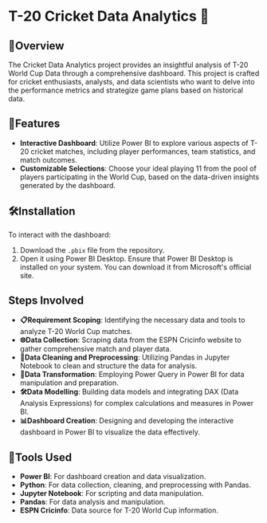 # T-20 Cricket Data Analytics 🏏

## 🎯Overview
The Cricket Data Analytics project provides an insightful analysis of T-20 World Cup Data through a comprehensive dashboard. This project is crafted for cricket enthusiasts, analysts, and data scientists who want to delve into the performance metrics and strategize game plans based on historical data.

## 🌟Features
- **Interactive Dashboard**: Utilize Power BI to explore various aspects of T-20 cricket matches, including player performances, team statistics, and match outcomes.
- **Customizable Selections**: Choose your ideal playing 11 from the pool of players participating in the World Cup, based on the data-driven insights generated by the dashboard.

## 🛠️Installation
To interact with the dashboard:
1. Download the `.pbix` file from the repository.
2. Open it using Power BI Desktop. Ensure that Power BI Desktop is installed on your system. You can download it from Microsoft's official site.

## Steps Involved
- **📋Requirement Scoping**: Identifying the necessary data and tools to analyze T-20 World Cup matches.
- **🌐Data Collection**: Scraping data from the ESPN Cricinfo website to gather comprehensive match and player data.
- **🧹Data Cleaning and Preprocessing**: Utilizing Pandas in Jupyter Notebook to clean and structure the data for analysis.
- **🔧Data Transformation**: Employing Power Query in Power BI for data manipulation and preparation.
- **🛠️Data Modelling**: Building data models and integrating DAX (Data Analysis Expressions) for complex calculations and measures in Power BI.
- **📊Dashboard Creation**: Designing and developing the interactive dashboard in Power BI to visualize the data effectively.

## 🔧Tools Used
- **Power BI**: For dashboard creation and data visualization.
- **Python**: For data collection, cleaning, and preprocessing with Pandas.
- **Jupyter Notebook**: For scripting and data manipulation.
- **Pandas**: For data analysis and manipulation.
- **ESPN Cricinfo**: Data source for T-20 World Cup information.

